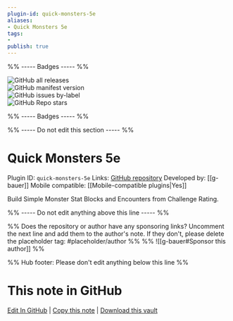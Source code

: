 ```yaml
---
plugin-id: quick-monsters-5e
aliases:
- Quick Monsters 5e
tags: 
- 
publish: true
---
```


%% ----- Badges ----- %%

![GitHub all releases](https://img.shields.io/github/downloads/g-bauer/obsidian-quick-monsters/total?color=573E7A&logo=github&style=for-the-badge)   
![GitHub manifest version](https://img.shields.io/github/manifest-json/v/g-bauer/obsidian-quick-monsters?color=573E7A&logo=github&style=for-the-badge)   
![GitHub issues by-label](https://img.shields.io/github/issues/g-bauer/obsidian-quick-monsters/help%20wanted?color=573E7A&logo=github&style=for-the-badge)   
![GitHub Repo stars](https://img.shields.io/github/stars/g-bauer/obsidian-quick-monsters?color=573E7A&logo=github&style=for-the-badge)

%% ----- Badges ----- %%

%% ----- Do not edit this section ----- %%

# Quick Monsters 5e

Plugin ID: `quick-monsters-5e`
Links: [GitHub repository](https://github.com/g-bauer/obsidian-quick-monsters)
Developed by: [[g-bauer]]
Mobile compatible: [[Mobile-compatible plugins|Yes]]

Build Simple Monster Stat Blocks and Encounters from Challenge Rating.

%% ----- Do not edit anything above this line ----- %% 

%% Does the repository or author have any sponsoring links? Uncomment the next line and add them to the author's note. If they don't, please delete the placeholder tag: #placeholder/author %%
%% ![[g-bauer#Sponsor this author]] %%

%% Hub footer: Please don't edit anything below this line %%

# This note in GitHub

<span class="git-footer">[Edit In GitHub](https://github.dev/obsidian-community/obsidian-hub/blob/main/02%20-%20Community%20Expansions/02.05%20All%20Community%20Expansions/Plugins/Unlisted/quick-monsters-5e.md "git-hub-edit-note") | [Copy this note](https://raw.githubusercontent.com/obsidian-community/obsidian-hub/main/02%20-%20Community%20Expansions/02.05%20All%20Community%20Expansions/Plugins/Unlisted/quick-monsters-5e.md "git-hub-copy-note") | [Download this vault](https://github.com/obsidian-community/obsidian-hub/archive/refs/heads/main.zip "git-hub-download-vault") </span>
